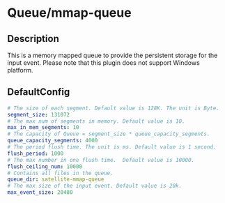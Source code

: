 # Queue/mmap-queue
## Description
This is a memory mapped queue to provide the persistent storage for the input event. Please note that this plugin does not support Windows platform.
## DefaultConfig
```yaml
# The size of each segment. Default value is 128K. The unit is Byte.
segment_size: 131072
# The max num of segments in memory. Default value is 10.
max_in_mem_segments: 10
# The capacity of Queue = segment_size * queue_capacity_segments.
queue_capacity_segments: 4000
# The period flush time. The unit is ms. Default value is 1 second.
flush_period: 1000
# The max number in one flush time.  Default value is 10000.
flush_ceiling_num: 10000
# Contains all files in the queue.
queue_dir: satellite-mmap-queue
# The max size of the input event. Default value is 20k.
max_event_size: 20480
```
